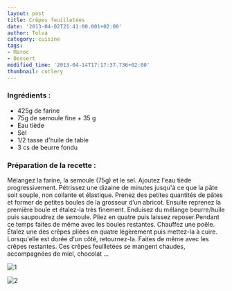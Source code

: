 ```yaml
---
layout: post
title: Crêpes feuilletées
date: '2013-04-02T21:41:00.001+02:00'
author: Tolva
category: cuisine
tags:
- Maroc
- Dessert
modified_time: '2013-04-14T17:17:37.736+02:00'
thumbnail: cutlery
---
```


### Ingrédients :

- 425g de farine
- 75g de semoule fine + 35 g
- Eau tiède
- Sel
- 1/2 tasse d'huile de table
- 3 cs de beurre fondu

### Préparation de la recette :

Mélangez la farine, la semoule (75g) et le sel. Ajoutez l'eau tiède progressivement. Pétrissez une dizaine de minutes jusqu'à ce que la pâte soit souple, non collante et élastique. Prenez des petites quantités de pâtes et former de petites boules de la grosseur d’un abricot. Ensuite reprenez la première boule et étalez-la très finement. Enduisez du mélange beurre/huile puis saupoudrez de semoule. Pliez en quatre puis laissez reposer.Pendant ce temps faites de même avec les boules restantes. Chauffez une poêle. Étalez une des crêpes pliées en quatre légèrement puis mettez-la à cuire. Lorsqu'elle est dorée d'un côté, retournez-la. Faites de même avec les crêpes restantes. Ces crêpes feuilletées se mangent chaudes, accompagnées de miel, chocolat ...

![1](https://lh6.googleusercontent.com/-zHDb95iAOYs/UVs0e1HrMGI/AAAAAAAAGmg/iBpxukFOcBs/s640/blogger-image--299859557.jpg)

![2](https://lh3.googleusercontent.com/-n9DnwjZLduM/UVs0btOR0eI/AAAAAAAAGmY/l5PEDbtsdTw/s640/blogger-image--452166.jpg)
